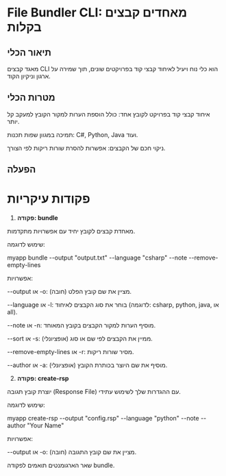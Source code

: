 # **File Bundler CLI: מאחדים קבצים בקלות**

## **תיאור הכלי**

מאגד קבצים CLI הוא כלי נוח ויעיל לאיחוד קבצי קוד בפרויקטים שונים, תוך שמירה על ארגון וניקיון הקוד.

## **מטרות הכלי**

איחוד קבצי קוד בפרויקט לקובץ אחד: כולל הוספת הערות למקור הקובץ למעקב קל יותר.

תמיכה במגוון שפות תכנות: C#, Python, Java ועוד.

ניקוי חכם של הקבצים: אפשרות להסרת שורות ריקות לפי הצורך.

## **הפעלה**

# פקודות עיקריות

1. **פקודה: bundle**

מאחדת קבצים לקובץ יחיד עם אפשרויות מתקדמות.

שימוש לדוגמה:

myapp bundle --output "output.txt" --language "csharp" --note --remove-empty-lines

אפשרויות:

--output או -o: מציין את שם קובץ הפלט (חובה).

--language או -l: בוחר את סוג הקבצים לאיחוד (לדוגמה: csharp, python, java, או all).

--note או -n: מוסיף הערות למקור הקבצים בקובץ המאוחד.

--sort או -s: ממיין את הקבצים לפי שם או סוג (אופציונלי).

--remove-empty-lines או -r: מסיר שורות ריקות.

--author או -a: מוסיף את שם היוצר בכותרת הקובץ (אופציונלי).

2. **פקודה: create-rsp**

יוצרת קובץ תגובה (Response File) עם ההגדרות שלך לשימוש עתידי.

שימוש לדוגמה:

myapp create-rsp --output "config.rsp" --language "python" --note --author "Your Name"

אפשרויות:

--output או -o: מציין את שם קובץ התגובה (חובה).

שאר הארגומנטים תואמים לפקודה bundle.


